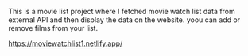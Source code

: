 This is a movie list project where I fetched movie watch list data from          
external API and then display the data on the website. yoou can add or remove films from your list.                          
 
https://moviewatchlist1.netlify.app/      
